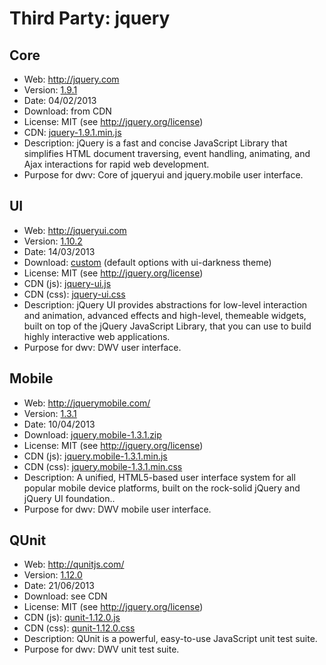 Third Party: jquery
===================

Core
----
* Web: http://jquery.com
* Version: [1.9.1](http://blog.jquery.com/2013/02/04/jquery-1-9-1-released/)
* Date: 04/02/2013
* Download: from CDN
* License: MIT (see http://jquery.org/license)
* CDN: [jquery-1.9.1.min.js](http://code.jquery.com/jquery-1.9.1.min.js)
* Description: jQuery is a fast and concise JavaScript Library that simplifies HTML 
  document traversing, event handling, animating, and Ajax interactions
  for rapid web development.
* Purpose for dwv: Core of jqueryui and jquery.mobile user interface.

UI
--
* Web: http://jqueryui.com
* Version: [1.10.2](http://blog.jqueryui.com/2013/03/jquery-ui-1-10-2/)
* Date: 14/03/2013
* Download: [custom](http://jqueryui.com/download/) (default options with ui-darkness theme)
* License: MIT (see http://jquery.org/license)
* CDN (js): [jquery-ui.js](http://code.jquery.com/ui/1.10.2/jquery-ui.js)
* CDN (css): [jquery-ui.css](http://code.jquery.com/ui/1.10.2/themes/ui-darkness/jquery-ui.css)
* Description: jQuery UI provides abstractions for low-level interaction and animation,
  advanced effects and high-level, themeable widgets, built on top of the jQuery
  JavaScript Library, that you can use to build highly interactive web applications.
* Purpose for dwv: DWV user interface.

Mobile
------
* Web: http://jquerymobile.com/
* Version: [1.3.1](http://jquerymobile.com/blog/2013/04/10/announcing-jquery-mobile-1-3-1/)
* Date: 10/04/2013
* Download: [jquery.mobile-1.3.1.zip](http://code.jquery.com/mobile/1.3.1/jquery.mobile-1.3.1.zip)
* License: MIT (see http://jquery.org/license)
* CDN (js): [jquery.mobile-1.3.1.min.js](http://code.jquery.com/mobile/1.3.1/jquery.mobile-1.3.1.min.js)
* CDN (css): [jquery.mobile-1.3.1.min.css](http://code.jquery.com/mobile/1.3.1/jquery.mobile-1.3.1.min.css)
* Description: A unified, HTML5-based user interface system for all popular mobile 
  device platforms, built on the rock-solid jQuery and jQuery UI foundation..
* Purpose for dwv: DWV mobile user interface.

QUnit
-----
* Web: http://qunitjs.com/
* Version: [1.12.0](https://github.com/jquery/qunit/blob/v1.12.0/History.md)
* Date: 21/06/2013
* Download: see CDN
* License: MIT (see http://jquery.org/license)
* CDN (js): [qunit-1.12.0.js](http://code.jquery.com/qunit/qunit-1.12.0.js)
* CDN (css): [qunit-1.12.0.css](http://code.jquery.com/qunit/qunit-1.12.0.css)
* Description: QUnit is a powerful, easy-to-use JavaScript unit test suite.
* Purpose for dwv: DWV unit test suite.
